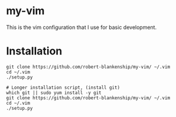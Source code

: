 # my-vim

This is the vim configuration that I use for basic development.


# Installation

```
git clone https://github.com/robert-blankenship/my-vim/ ~/.vim
cd ~/.vim
./setup.py
```

```
# Longer installation script, (install git)
which git || sudo yum install -y git
git clone https://github.com/robert-blankenship/my-vim/ ~/.vim
cd ~/.vim
./setup.py
```
